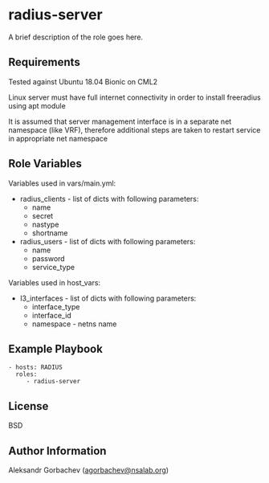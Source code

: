 radius-server
=========

A brief description of the role goes here.

Requirements
------------

Tested against Ubuntu 18.04 Bionic on CML2

Linux server must have full internet connectivity in order to install freeradius using apt module

It is assumed that server management interface is in a separate net namespace (like VRF), therefore additional steps are taken to restart service in appropriate net namespace

Role Variables
--------------

Variables used in vars/main.yml:
- radius_clients - list of dicts with following parameters:
  - name
  - secret
  - nastype
  - shortname
- radius_users - list of dicts with following parameters:
  - name
  - password
  - service_type

Variables used in host_vars:
- l3_interfaces - list of dicts with following parameters:
  - interface_type
  - interface_id
  - namespace - netns name

Example Playbook
----------------

    - hosts: RADIUS
      roles:
         - radius-server

License
-------

BSD

Author Information
------------------

Aleksandr Gorbachev (agorbachev@nsalab.org)
